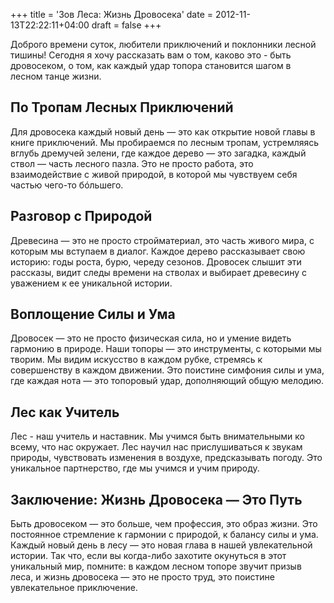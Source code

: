 +++
title = 'Зов Леса: Жизнь Дровосека'
date = 2012-11-13T22:22:11+04:00
draft = false
+++

Доброго времени суток, любители приключений и поклонники лесной тишины! Сегодня я хочу рассказать вам о том, каково это - быть дровосеком, о том, как каждый удар топора становится шагом в лесном танце жизни.

## По Тропам Лесных Приключений

Для дровосека каждый новый день — это как открытие новой главы в книге приключений. Мы пробираемся по лесным тропам, устремляясь вглубь дремучей зелени, где каждое дерево — это загадка, каждый ствол — часть лесного пазла. Это не просто работа, это взаимодействие с живой природой, в которой мы чувствуем себя частью чего-то бóльшего.

## Разговор с Природой

Древесина — это не просто стройматериал, это часть живого мира, с которым мы вступаем в диалог. Каждое дерево рассказывает свою историю: годы роста, бурю, череду сезонов. Дровосек слышит эти рассказы, видит следы времени на стволах и выбирает древесину с уважением к ее уникальной истории.

## Воплощение Силы и Ума

Дровосек — это не просто физическая сила, но и умение видеть гармонию в природе. Наши топоры — это инструменты, с которыми мы творим. Мы видим искусство в каждом рубке, стремясь к совершенству в каждом движении. Это поистине симфония силы и ума, где каждая нота — это топоровый удар, дополняющий общую мелодию.

## Лес как Учитель

Лес - наш учитель и наставник. Мы учимся быть внимательными ко всему, что нас окружает. Лес научил нас прислушиваться к звукам природы, чувствовать изменения в воздухе, предсказывать погоду. Это уникальное партнерство, где мы учимся и учим природу.

## Заключение: Жизнь Дровосека — Это Путь

Быть дровосеком — это больше, чем профессия, это образ жизни. Это постоянное стремление к гармонии с природой, к балансу силы и ума. Каждый новый день в лесу — это новая глава в нашей увлекательной истории. Так что, если вы когда-либо захотите окунуться в этот уникальный мир, помните: в каждом лесном топоре звучит призыв леса, и жизнь дровосека — это не просто труд, это поистине увлекательное приключение.
